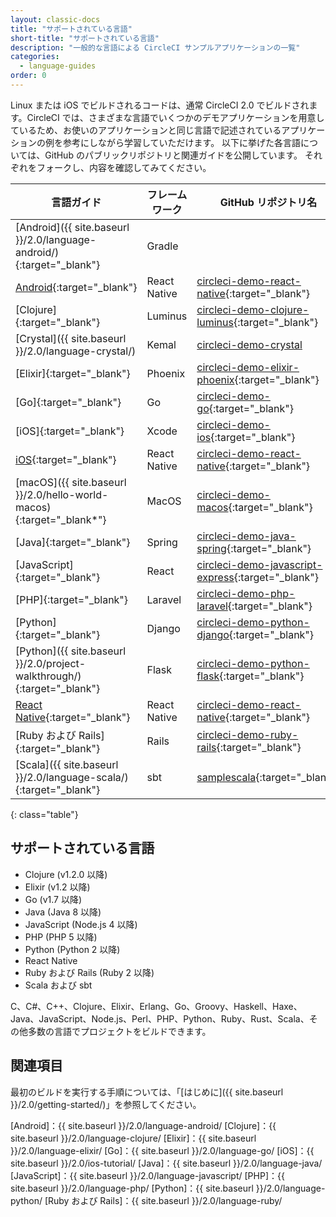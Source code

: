 ```yaml
---
layout: classic-docs
title: "サポートされている言語"
short-title: "サポートされている言語"
description: "一般的な言語による CircleCI サンプルアプリケーションの一覧"
categories:
  - language-guides
order: 0
---
```


Linux または iOS でビルドされるコードは、通常 CircleCI 2.0 でビルドされます。CircleCI では、さまざまな言語でいくつかのデモアプリケーションを用意しているため、お使いのアプリケーションと同じ言語で記述されているアプリケーションの例を参考にしながら学習していただけます。 以下に挙げた各言語については、GitHub のパブリックリポジトリと関連ガイドを公開しています。 それぞれをフォークし、内容を確認してみてください。

言語ガイド | フレームワーク | GitHub リポジトリ名
---------|-----------|-----------------
[Android]({{ site.baseurl }}/2.0/language-android/){:target="_blank"} | Gradle |
[Android](https://github.com/CircleCI-Public/circleci-demo-react-native/blob/master/README.md){:target="_blank"} | React Native | [circleci-demo-react-native](https://github.com/CircleCI-Public/circleci-demo-react-native){:target="_blank"}
[Clojure]{:target="_blank"} | Luminus | [circleci-demo-clojure-luminus](https://github.com/CircleCI-Public/circleci-demo-clojure-luminus){:target="_blank"}
[Crystal]({{ site.baseurl }}/2.0/language-crystal/) | Kemal | [circleci-demo-crystal](https://github.com/CircleCI-Public/circleci-demo-crystal)
[Elixir]{:target="_blank"} | Phoenix | [circleci-demo-elixir-phoenix](https://github.com/CircleCI-Public/circleci-demo-elixir-phoenix){:target="_blank"}
[Go]{:target="_blank"} | Go | [circleci-demo-go](https://github.com/CircleCI-Public/circleci-demo-go){:target="_blank"}
[iOS]{:target="_blank"} | Xcode | [circleci-demo-ios](https://github.com/CircleCI-Public/circleci-demo-ios){:target="_blank"}
[iOS](https://github.com/CircleCI-Public/circleci-demo-react-native/blob/master/README.md){:target="_blank"} | React Native | [circleci-demo-react-native](https://github.com/CircleCI-Public/circleci-demo-react-native){:target="_blank"}
[macOS]({{ site.baseurl }}/2.0/hello-world-macos){:target="_blank*"} | MacOS | [circleci-demo-macos](https://github.com/CircleCI-Public/circleci-demo-macos){:target="_blank"}
[Java]{:target="_blank"} | Spring | [circleci-demo-java-spring](https://github.com/CircleCI-Public/circleci-demo-java-spring){:target="_blank"}
[JavaScript]{:target="_blank"} | React | [circleci-demo-javascript-express](https://github.com/CircleCI-Public/circleci-demo-javascript-express){:target="_blank"}
[PHP]{:target="_blank"} | Laravel | [circleci-demo-php-laravel](https://github.com/CircleCI-Public/circleci-demo-php-laravel){:target="_blank"}
[Python]{:target="_blank"} | Django | [circleci-demo-python-django](https://github.com/CircleCI-Public/circleci-demo-python-django){:target="_blank"}
[Python]({{ site.baseurl }}/2.0/project-walkthrough/){:target="_blank"} | Flask | [circleci-demo-python-flask](https://github.com/CircleCI-Public/circleci-demo-python-flask){:target="_blank"}
[React Native](https://github.com/CircleCI-Public/circleci-demo-react-native/blob/master/README.md){:target="_blank"} | React Native | [circleci-demo-react-native](https://github.com/CircleCI-Public/circleci-demo-react-native){:target="_blank"}
[Ruby および Rails]{:target="_blank"} | Rails | [circleci-demo-ruby-rails](https://github.com/CircleCI-Public/circleci-demo-ruby-rails){:target="_blank"}
[Scala]({{ site.baseurl }}/2.0/language-scala/){:target="_blank"} | sbt | [samplescala](https://github.com/ariv3ra/samplescala){:target="_blank"}
{: class="table"}

## サポートされている言語

- Clojure (v1.2.0 以降)
- Elixir (v1.2 以降)
- Go (v1.7 以降)
- Java (Java 8 以降)
- JavaScript (Node.js 4 以降)
- PHP (PHP 5 以降)
- Python (Python 2 以降)
- React Native
- Ruby および Rails (Ruby 2 以降)
- Scala および sbt

C、C#、C++、Clojure、Elixir、Erlang、Go、Groovy、Haskell、Haxe、Java、JavaScript、Node.js、Perl、PHP、Python、Ruby、Rust、Scala、その他多数の言語でプロジェクトをビルドできます。

## 関連項目

最初のビルドを実行する手順については、「[はじめに]({{ site.baseurl }}/2.0/getting-started/)」を参照してください。

[Android]：{{ site.baseurl }}/2.0/language-android/
[Clojure]：{{ site.baseurl }}/2.0/language-clojure/
[Elixir]：{{ site.baseurl }}/2.0/language-elixir/
[Go]：{{ site.baseurl }}/2.0/language-go/
[iOS]：{{ site.baseurl }}/2.0/ios-tutorial/
[Java]：{{ site.baseurl }}/2.0/language-java/
[JavaScript]：{{ site.baseurl }}/2.0/language-javascript/
[PHP]：{{ site.baseurl }}/2.0/language-php/
[Python]：{{ site.baseurl }}/2.0/language-python/
[Ruby および Rails]：{{ site.baseurl }}/2.0/language-ruby/
